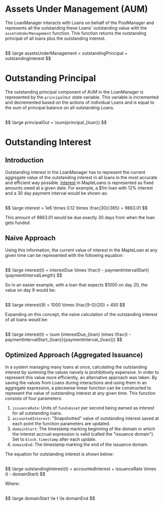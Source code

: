 # Assets Under Management (AUM)

The LoanManager interacts with Loans on behalf of the PoolManager and represents all the outstanding these Loans' outstanding value with the `assetsUnderManagement` function. This function returns the outstanding principal of all loans plus the outstanding interest.

<br/>
$$ \large assetsUnderManagement = outstandingPrincipal + outstandingInterest $$
<br/>

# Outstanding Principal

The outstanding principal component of AUM in the LoanManager is represented by the `principalOut` state variable. This variable is incremented and decremented based on the actions of individual Loans and is equal to the sum of principal balance on all outstanding Loans.

<br/>
$$ \large principalOut = \sum{principal_{loan}} $$
<br/>

# Outstanding Interest

## Introduction

Outstanding interest in the LoanManager has to represent the current aggregate value of the outstanding interest in all loans in the most accurate and efficient way possible. [Interest](https://github.com/maple-labs/maple-core-v2/wiki/Loans/_edit#amortization-calculation) in MapleLoans is represented as fixed amounts owed at a given date. For example, a $1m loan with 12% interest and a 30 day payment interval would be shown as:

<br/>
$$ \large interest = 1e6 \times 0.12 \times \frac{30}{365} = 9863.01 $$
<br/>

This amount of $9863.01$ would be due exactly 30 days from when the loan gets funded.

## Naive Approach

Using this information, the current value of interest in the MapleLoan at any given time can be represented with the following equation:

<br/>
$$ \large interest(t) = interestDue \times \frac{t - paymentIntervalStart}{paymentIntervalLength} $$
<br/>

So in an easier example, with a loan that expects $1000 on day 20, the value on day 9 would be:

<br/>
$$ \large interest(9) = 1000 \times \frac{9-0}{20} = 450 $$
<br/>

Expanding on this concept, the naive calculation of the outstanding interest of all loans would be:

<br/>
$$ \large interest(t) = \sum (interestDue_{loan} \times \frac{t - paymentIntervalStart_{loan}}{paymentInterval_{loan}}) $$
<br/>

## Optimized Approach (Aggregated Issuance)

In a system managing many loans at once, calculating the outstanding interest by summing the values naively is prohibitively expensive. In order to represent this value more efficiently, an alternative approach was taken. By saving the values from Loans during interactions and using them in an aggregate expression, a piecewise linear function can be constructed to represent the value of outstanding interest at any given time. This function consists of four parameters:
1. `issuanceRate`: Units of `fundsAsset` per second being earned as interest for all outstanding loans.
2. `accountedInterest`: "Snapshotted" value of outstanding interest saved at each point the function parameters are updated.
3. `domainStart`: The timestamp marking beginning of the domain in which the interest accrual expression is valid (called the "issuance domain"). Set to `block.timestamp` after each update.
4. `domainEnd`: The timestamp marking the end of the issuance domain.

The equation for outstanding interest is shown below:

<br/>
$$ \large outstandingInterest(t) = accountedInterest + issuanceRate \times (t - domainStart) $$
<br/>

Where:

<br/>
$$ \large domainStart \le t \le domainEnd $$
<br/>
